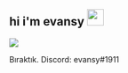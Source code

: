 <h2 align="left">hi i'm evansy <img src="https://raw.githubusercontent.com/MartinHeinz/MartinHeinz/master/wave.gif" width="30px"></h2>

![](https://komarev.com/ghpvc/?username=evansyxd&style=plastic&color=yellow)

Bıraktık.
Discord: evansy#1911
